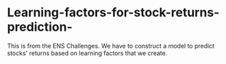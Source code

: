 # Learning-factors-for-stock-returns-prediction-
This is from the ENS Challenges. We have to construct a model to predict stocks' returns based on learning factors that we create.
